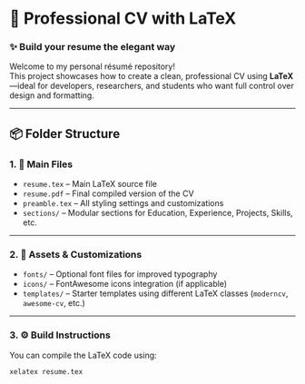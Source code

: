 # 📄 Professional CV with LaTeX  
### ✨ Build your resume the elegant way  

Welcome to my personal résumé repository!  
This project showcases how to create a clean, professional CV using **LaTeX**—ideal for developers, researchers, and students who want full control over design and formatting.

---

## 📦 Folder Structure

### 1. 🧰 Main Files
- `resume.tex` – Main LaTeX source file  
- `resume.pdf` – Final compiled version of the CV  
- `preamble.tex` – All styling settings and customizations  
- `sections/` – Modular sections for Education, Experience, Projects, Skills, etc.

---

### 2. 🎨 Assets & Customizations
- `fonts/` – Optional font files for improved typography  
- `icons/` – FontAwesome icons integration (if applicable)  
- `templates/` – Starter templates using different LaTeX classes (`moderncv`, `awesome-cv`, etc.)

---

### 3. ⚙️ Build Instructions
You can compile the LaTeX code using:

```bash
xelatex resume.tex
